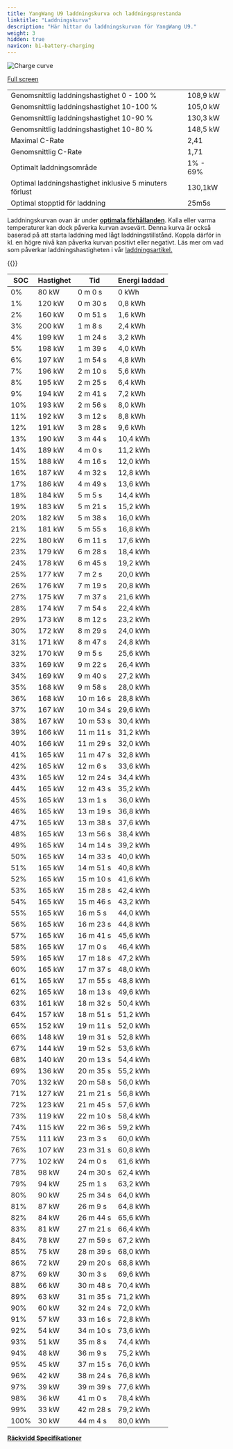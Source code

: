 ```yaml
---
title: YangWang U9 laddningskurva och laddningsprestanda
linktitle: "Laddningskurva"
description: "Här hittar du laddningskurvan för YangWang U9."
weight: 3
hidden: true
navicon: bi-battery-charging
---
```

<!-- markdownlint-disable MD033 -->
<img src="../chargingcurve.svg" alt="Charge curve" class="img-fluid">

[Full screen](../chargingcurve.svg)


<table class="table table-striped border">
<tbody>
<tr>
<td>Genomsnittlig laddningshastighet 0 - 100 %</td><td>108,9 kW</td>
</tr>
<tr>
<td>Genomsnittlig laddningshastighet 10-100 %</td><td>105,0 kW</td>
</tr>
<tr>
<td>Genomsnittlig laddningshastighet 10-90 %</td><td>130,3 kW</td>
</tr>
<tr>
<td>Genomsnittlig laddningshastighet 10-80 %</td><td>148,5 kW</td>
</tr>
<tr>
<td>Maximal C-Rate</td><td>2,41</td>
</tr>
<tr>
<td>Genomsnittlig C-Rate</td><td>1,71</td>
</tr>
<tr>
<td>Optimalt laddningsområde</td><td>1% - 69%</td>
</tr>
<tr>
<td>Optimal laddningshastighet inklusive 5 minuters förlust</td><td>130,1kW</td>
</tr>
<tr>
<td>Optimal stopptid för laddning</td><td>25m5s</td>
</tr>
</tbody>
</table>


Laddningskurvan ovan är under **[optimala förhållanden](../../../../../technology/battery/charging/#temperatur)**. Kalla eller varma temperaturer kan dock påverka kurvan avsevärt. Denna kurva är också baserad på att starta laddning med lågt laddningstillstånd. Koppla därför in kl. en högre nivå kan påverka kurvan positivt eller negativt. Läs mer om vad som påverkar laddningshastigheten i vår [laddningsartikel.](../../../../../technology/battery/charging/)


{{<evkxdisplayaddarticle />}}
<table class="table table-striped border">
<thead>
<tr><th>SOC</th><th>Hastighet</th><th>Tid</th><th>Energi laddad</th></tr>
</thead>
<tbody>
<tr>
<td>0%</td><td>80 kW</td><td> 0 m 0 s </td><td>0 kWh </td>
</tr>
<tr>
<td>1%</td><td>120 kW</td><td> 0 m 30 s </td><td>0,8 kWh </td>
</tr>
<tr>
<td>2%</td><td>160 kW</td><td> 0 m 51 s </td><td>1,6 kWh </td>
</tr>
<tr>
<td>3%</td><td>200 kW</td><td> 1 m 8 s </td><td>2,4 kWh </td>
</tr>
<tr>
<td>4%</td><td>199 kW</td><td> 1 m 24 s </td><td>3,2 kWh </td>
</tr>
<tr>
<td>5%</td><td>198 kW</td><td> 1 m 39 s </td><td>4,0 kWh </td>
</tr>
<tr>
<td>6%</td><td>197 kW</td><td> 1 m 54 s </td><td>4,8 kWh </td>
</tr>
<tr>
<td>7%</td><td>196 kW</td><td> 2 m 10 s </td><td>5,6 kWh </td>
</tr>
<tr>
<td>8%</td><td>195 kW</td><td> 2 m 25 s </td><td>6,4 kWh </td>
</tr>
<tr>
<td>9%</td><td>194 kW</td><td> 2 m 41 s </td><td>7,2 kWh </td>
</tr>
<tr>
<td>10%</td><td>193 kW</td><td> 2 m 56 s </td><td>8,0 kWh </td>
</tr>
<tr>
<td>11%</td><td>192 kW</td><td> 3 m 12 s </td><td>8,8 kWh </td>
</tr>
<tr>
<td>12%</td><td>191 kW</td><td> 3 m 28 s </td><td>9,6 kWh </td>
</tr>
<tr>
<td>13%</td><td>190 kW</td><td> 3 m 44 s </td><td>10,4 kWh </td>
</tr>
<tr>
<td>14%</td><td>189 kW</td><td> 4 m 0 s </td><td>11,2 kWh </td>
</tr>
<tr>
<td>15%</td><td>188 kW</td><td> 4 m 16 s </td><td>12,0 kWh </td>
</tr>
<tr>
<td>16%</td><td>187 kW</td><td> 4 m 32 s </td><td>12,8 kWh </td>
</tr>
<tr>
<td>17%</td><td>186 kW</td><td> 4 m 49 s </td><td>13,6 kWh </td>
</tr>
<tr>
<td>18%</td><td>184 kW</td><td> 5 m 5 s </td><td>14,4 kWh </td>
</tr>
<tr>
<td>19%</td><td>183 kW</td><td> 5 m 21 s </td><td>15,2 kWh </td>
</tr>
<tr>
<td>20%</td><td>182 kW</td><td> 5 m 38 s </td><td>16,0 kWh </td>
</tr>
<tr>
<td>21%</td><td>181 kW</td><td> 5 m 55 s </td><td>16,8 kWh </td>
</tr>
<tr>
<td>22%</td><td>180 kW</td><td> 6 m 11 s </td><td>17,6 kWh </td>
</tr>
<tr>
<td>23%</td><td>179 kW</td><td> 6 m 28 s </td><td>18,4 kWh </td>
</tr>
<tr>
<td>24%</td><td>178 kW</td><td> 6 m 45 s </td><td>19,2 kWh </td>
</tr>
<tr>
<td>25%</td><td>177 kW</td><td> 7 m 2 s </td><td>20,0 kWh </td>
</tr>
<tr>
<td>26%</td><td>176 kW</td><td> 7 m 19 s </td><td>20,8 kWh </td>
</tr>
<tr>
<td>27%</td><td>175 kW</td><td> 7 m 37 s </td><td>21,6 kWh </td>
</tr>
<tr>
<td>28%</td><td>174 kW</td><td> 7 m 54 s </td><td>22,4 kWh </td>
</tr>
<tr>
<td>29%</td><td>173 kW</td><td> 8 m 12 s </td><td>23,2 kWh </td>
</tr>
<tr>
<td>30%</td><td>172 kW</td><td> 8 m 29 s </td><td>24,0 kWh </td>
</tr>
<tr>
<td>31%</td><td>171 kW</td><td> 8 m 47 s </td><td>24,8 kWh </td>
</tr>
<tr>
<td>32%</td><td>170 kW</td><td> 9 m 5 s </td><td>25,6 kWh </td>
</tr>
<tr>
<td>33%</td><td>169 kW</td><td> 9 m 22 s </td><td>26,4 kWh </td>
</tr>
<tr>
<td>34%</td><td>169 kW</td><td> 9 m 40 s </td><td>27,2 kWh </td>
</tr>
<tr>
<td>35%</td><td>168 kW</td><td> 9 m 58 s </td><td>28,0 kWh </td>
</tr>
<tr>
<td>36%</td><td>168 kW</td><td> 10 m 16 s </td><td>28,8 kWh </td>
</tr>
<tr>
<td>37%</td><td>167 kW</td><td> 10 m 34 s </td><td>29,6 kWh </td>
</tr>
<tr>
<td>38%</td><td>167 kW</td><td> 10 m 53 s </td><td>30,4 kWh </td>
</tr>
<tr>
<td>39%</td><td>166 kW</td><td> 11 m 11 s </td><td>31,2 kWh </td>
</tr>
<tr>
<td>40%</td><td>166 kW</td><td> 11 m 29 s </td><td>32,0 kWh </td>
</tr>
<tr>
<td>41%</td><td>165 kW</td><td> 11 m 47 s </td><td>32,8 kWh </td>
</tr>
<tr>
<td>42%</td><td>165 kW</td><td> 12 m 6 s </td><td>33,6 kWh </td>
</tr>
<tr>
<td>43%</td><td>165 kW</td><td> 12 m 24 s </td><td>34,4 kWh </td>
</tr>
<tr>
<td>44%</td><td>165 kW</td><td> 12 m 43 s </td><td>35,2 kWh </td>
</tr>
<tr>
<td>45%</td><td>165 kW</td><td> 13 m 1 s </td><td>36,0 kWh </td>
</tr>
<tr>
<td>46%</td><td>165 kW</td><td> 13 m 19 s </td><td>36,8 kWh </td>
</tr>
<tr>
<td>47%</td><td>165 kW</td><td> 13 m 38 s </td><td>37,6 kWh </td>
</tr>
<tr>
<td>48%</td><td>165 kW</td><td> 13 m 56 s </td><td>38,4 kWh </td>
</tr>
<tr>
<td>49%</td><td>165 kW</td><td> 14 m 14 s </td><td>39,2 kWh </td>
</tr>
<tr>
<td>50%</td><td>165 kW</td><td> 14 m 33 s </td><td>40,0 kWh </td>
</tr>
<tr>
<td>51%</td><td>165 kW</td><td> 14 m 51 s </td><td>40,8 kWh </td>
</tr>
<tr>
<td>52%</td><td>165 kW</td><td> 15 m 10 s </td><td>41,6 kWh </td>
</tr>
<tr>
<td>53%</td><td>165 kW</td><td> 15 m 28 s </td><td>42,4 kWh </td>
</tr>
<tr>
<td>54%</td><td>165 kW</td><td> 15 m 46 s </td><td>43,2 kWh </td>
</tr>
<tr>
<td>55%</td><td>165 kW</td><td> 16 m 5 s </td><td>44,0 kWh </td>
</tr>
<tr>
<td>56%</td><td>165 kW</td><td> 16 m 23 s </td><td>44,8 kWh </td>
</tr>
<tr>
<td>57%</td><td>165 kW</td><td> 16 m 41 s </td><td>45,6 kWh </td>
</tr>
<tr>
<td>58%</td><td>165 kW</td><td> 17 m 0 s </td><td>46,4 kWh </td>
</tr>
<tr>
<td>59%</td><td>165 kW</td><td> 17 m 18 s </td><td>47,2 kWh </td>
</tr>
<tr>
<td>60%</td><td>165 kW</td><td> 17 m 37 s </td><td>48,0 kWh </td>
</tr>
<tr>
<td>61%</td><td>165 kW</td><td> 17 m 55 s </td><td>48,8 kWh </td>
</tr>
<tr>
<td>62%</td><td>165 kW</td><td> 18 m 13 s </td><td>49,6 kWh </td>
</tr>
<tr>
<td>63%</td><td>161 kW</td><td> 18 m 32 s </td><td>50,4 kWh </td>
</tr>
<tr>
<td>64%</td><td>157 kW</td><td> 18 m 51 s </td><td>51,2 kWh </td>
</tr>
<tr>
<td>65%</td><td>152 kW</td><td> 19 m 11 s </td><td>52,0 kWh </td>
</tr>
<tr>
<td>66%</td><td>148 kW</td><td> 19 m 31 s </td><td>52,8 kWh </td>
</tr>
<tr>
<td>67%</td><td>144 kW</td><td> 19 m 52 s </td><td>53,6 kWh </td>
</tr>
<tr>
<td>68%</td><td>140 kW</td><td> 20 m 13 s </td><td>54,4 kWh </td>
</tr>
<tr>
<td>69%</td><td>136 kW</td><td> 20 m 35 s </td><td>55,2 kWh </td>
</tr>
<tr>
<td>70%</td><td>132 kW</td><td> 20 m 58 s </td><td>56,0 kWh </td>
</tr>
<tr>
<td>71%</td><td>127 kW</td><td> 21 m 21 s </td><td>56,8 kWh </td>
</tr>
<tr>
<td>72%</td><td>123 kW</td><td> 21 m 45 s </td><td>57,6 kWh </td>
</tr>
<tr>
<td>73%</td><td>119 kW</td><td> 22 m 10 s </td><td>58,4 kWh </td>
</tr>
<tr>
<td>74%</td><td>115 kW</td><td> 22 m 36 s </td><td>59,2 kWh </td>
</tr>
<tr>
<td>75%</td><td>111 kW</td><td> 23 m 3 s </td><td>60,0 kWh </td>
</tr>
<tr>
<td>76%</td><td>107 kW</td><td> 23 m 31 s </td><td>60,8 kWh </td>
</tr>
<tr>
<td>77%</td><td>102 kW</td><td> 24 m 0 s </td><td>61,6 kWh </td>
</tr>
<tr>
<td>78%</td><td>98 kW</td><td> 24 m 30 s </td><td>62,4 kWh </td>
</tr>
<tr>
<td>79%</td><td>94 kW</td><td> 25 m 1 s </td><td>63,2 kWh </td>
</tr>
<tr>
<td>80%</td><td>90 kW</td><td> 25 m 34 s </td><td>64,0 kWh </td>
</tr>
<tr>
<td>81%</td><td>87 kW</td><td> 26 m 9 s </td><td>64,8 kWh </td>
</tr>
<tr>
<td>82%</td><td>84 kW</td><td> 26 m 44 s </td><td>65,6 kWh </td>
</tr>
<tr>
<td>83%</td><td>81 kW</td><td> 27 m 21 s </td><td>66,4 kWh </td>
</tr>
<tr>
<td>84%</td><td>78 kW</td><td> 27 m 59 s </td><td>67,2 kWh </td>
</tr>
<tr>
<td>85%</td><td>75 kW</td><td> 28 m 39 s </td><td>68,0 kWh </td>
</tr>
<tr>
<td>86%</td><td>72 kW</td><td> 29 m 20 s </td><td>68,8 kWh </td>
</tr>
<tr>
<td>87%</td><td>69 kW</td><td> 30 m 3 s </td><td>69,6 kWh </td>
</tr>
<tr>
<td>88%</td><td>66 kW</td><td> 30 m 48 s </td><td>70,4 kWh </td>
</tr>
<tr>
<td>89%</td><td>63 kW</td><td> 31 m 35 s </td><td>71,2 kWh </td>
</tr>
<tr>
<td>90%</td><td>60 kW</td><td> 32 m 24 s </td><td>72,0 kWh </td>
</tr>
<tr>
<td>91%</td><td>57 kW</td><td> 33 m 16 s </td><td>72,8 kWh </td>
</tr>
<tr>
<td>92%</td><td>54 kW</td><td> 34 m 10 s </td><td>73,6 kWh </td>
</tr>
<tr>
<td>93%</td><td>51 kW</td><td> 35 m 8 s </td><td>74,4 kWh </td>
</tr>
<tr>
<td>94%</td><td>48 kW</td><td> 36 m 9 s </td><td>75,2 kWh </td>
</tr>
<tr>
<td>95%</td><td>45 kW</td><td> 37 m 15 s </td><td>76,0 kWh </td>
</tr>
<tr>
<td>96%</td><td>42 kW</td><td> 38 m 24 s </td><td>76,8 kWh </td>
</tr>
<tr>
<td>97%</td><td>39 kW</td><td> 39 m 39 s </td><td>77,6 kWh </td>
</tr>
<tr>
<td>98%</td><td>36 kW</td><td> 41 m 0 s </td><td>78,4 kWh </td>
</tr>
<tr>
<td>99%</td><td>33 kW</td><td> 42 m 28 s </td><td>79,2 kWh </td>
</tr>
<tr>
<td>100%</td><td>30 kW</td><td> 44 m 4 s </td><td>80,0 kWh </td>
</tr>
</tbody>
</table>

<div class="mt-3 mb-3">
<a href="../rangeandconsumption/" class="text-decoration-none text-black">
<strong><i class="bi-arrow-left"></i> Räckvidd </strong>
</a>
<a href="../specifications/" class="text-decoration-none text-black float-end">
<strong>Specifikationer <i class="bi-arrow-right"></i></strong>
</a>
</div>
